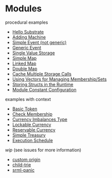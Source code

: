 # Modules

procedural examples
* [Hello Substrate](./hello-substrate)
* [Adding Machine](./adding-machine)
* [Simple Event (not generic)](./simple-event)
* [Generic Event](./generic-event)
* [Single Value Storage](./single-value)
* [Simple Map](./simple-map)
* [Linked Map](./linked-map)
* [Double Map](./double-map)
* [Cache Multiple Storage Calls](./storage-cache)
* [Using Vectors for Managing Membership/Sets](./vec-set)
* [Storing Structs in the Runtime](./struct-storage)
* [Module Constant Configuration](./module-constant-config)

examples with context
* [Basic Token](./token)
* [Check Membership](./check-membership)
* [Currency Imbalances Type](./currency-imbalances)
* [Lockable Currency](./lockable-currency)
* [Reservable Currency](./reservable-currency)
* [Simple Treasury](./treasury)
* [Execution Schedule](./execution-schedule)

*wip* (see issues for more information)
* [custom origin](./custom-origin)
* [child-trie](./child-trie)
* [srml-panic](./srml-panic)
